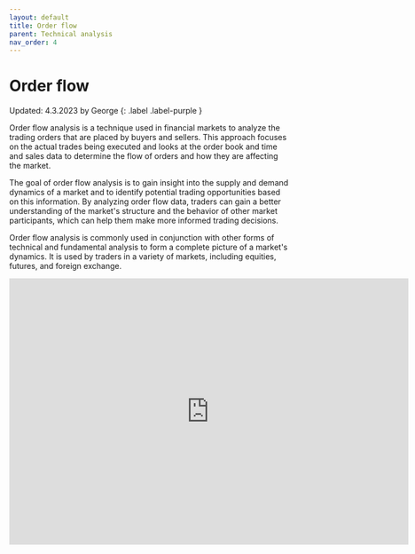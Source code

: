 ```yaml
---
layout: default
title: Order flow
parent: Technical analysis
nav_order: 4
---
```


# Order flow
Updated: 4.3.2023 by George
{: .label .label-purple }

Order flow analysis is a technique used in financial markets to analyze the trading orders that are placed by buyers and sellers. This approach focuses on the actual trades being executed and looks at the order book and time and sales data to determine the flow of orders and how they are affecting the market.

The goal of order flow analysis is to gain insight into the supply and demand dynamics of a market and to identify potential trading opportunities based on this information. By analyzing order flow data, traders can gain a better understanding of the market's structure and the behavior of other market participants, which can help them make more informed trading decisions.

Order flow analysis is commonly used in conjunction with other forms of technical and fundamental analysis to form a complete picture of a market's dynamics. It is used by traders in a variety of markets, including equities, futures, and foreign exchange.

<center>
<iframe width="720" height="480" src="https://www.youtube.com/embed/XRIZLkLE7FU?list=PLeqqhqnIoka_igHTotDcAI3aEQgKJEDB6" title="ORDER FLOW: Trading Setups (WEBINAR)" frameborder="0" allow="accelerometer; autoplay; clipboard-write; encrypted-media; gyroscope; picture-in-picture; web-share" allowfullscreen></iframe>
</center>